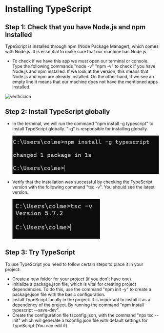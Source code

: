 # Installing TypeScript
## Step 1: Check that you have Node.js and npm installed
TypeScript is installed through npm (Node Package Manager), which comes with Node.js. It is essential to make sure that our machine has Node.js
- To check if we have this app we must open our terminal or console. Type the following commands "node -v" "npm -v" to check if you have Node.js and npm installed.
If we look at the version, this means that Node.js and npm are already installed. On the other hand, if we see an empty line it means that our machine does not have the mentioned apps installed.

![verificcion](imagenes/tyoesript.png "Verificacion")

## Step 2: Install TypeScript globally
- In the terminal, we will run the command "npm install -g typescript" to install TypeScript globally. "-g" is responsible for installing globally.

  ![Version](imagenes/-g.png "Version")
  
- Verify that the installation was successful by checking the TypeScript version with the following command "tsc -v". You should see the latest version.

  ![Version](imagenes/tsc.png "Version")
  
## Step 3: Try TypeScript
To use TypeScript you need to follow certain steps to place it in your project:
- Create a new folder for your project (if you don't have one)
- Initialize a package.json file, which is vital for creating project dependencies. To do this, use the command "npm init -y" to create a package.json file with the basic configuration.
- Install TypeScript locally in the project. It is important to install it as a dependency of the project. By running the command "npm install typescript --save-dev".
- Create the configuration file tsconfig.json, with the command "npx tsc --init" which will generate a tsconfig.json file with default settings for TypeScript (You can edit it)
